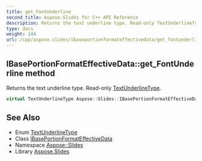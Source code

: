 ```yaml
---
title: get_FontUnderline
second_title: Aspose.Slides for C++ API Reference
description: Returns the text underline type. Read-only TextUnderlineType.
type: docs
weight: 144
url: /cpp/aspose.slides/ibaseportionformateffectivedata/get_fontunderline/
---
```

## IBasePortionFormatEffectiveData::get_FontUnderline method


Returns the text underline type. Read-only [TextUnderlineType](../../textunderlinetype/).

```cpp
virtual TextUnderlineType Aspose::Slides::IBasePortionFormatEffectiveData::get_FontUnderline()=0
```

## See Also

* Enum [TextUnderlineType](../../textunderlinetype/)
* Class [IBasePortionFormatEffectiveData](../)
* Namespace [Aspose::Slides](../../)
* Library [Aspose.Slides](../../../)
